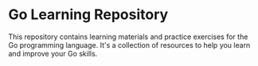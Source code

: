 # Go Learning Repository

This repository contains learning materials and practice exercises for the Go programming language. It's a collection of resources to help you learn and improve your Go skills.
